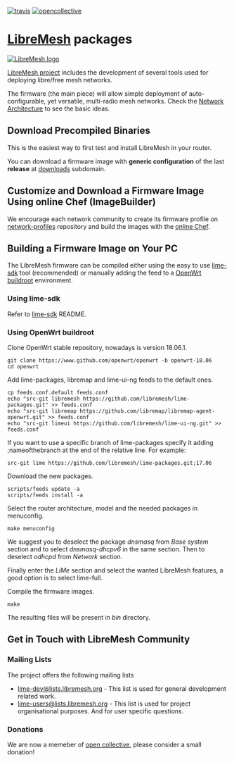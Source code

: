 [![travis](https://api.travis-ci.org/libremesh/lime-packages.svg?branch=develop)](https://travis-ci.org/libremesh/lime-packages)
[![opencollective](https://opencollective.com/lime-packages/tiers/backer/badge.svg?label=backer&color=brightgreen)](https://opencollective.com/lime-packages)

# [LibreMesh][5] packages

[![LibreMesh logo](https://raw.githubusercontent.com/libremesh/lime-web/master/logo/logo.png)](http://libremesh.org)

[LibreMesh project][5] includes the development of several tools used for deploying libre/free mesh networks.

The firmware (the main piece) will allow simple deployment of auto-configurable,
yet versatile, multi-radio mesh networks. Check the [Network Architecture][4] to
see the basic ideas.

## Download Precompiled Binaries

This is the easiest way to first test and install LibreMesh in your router.

You can download a firmware image with **generic configuration** of the last
**release** at [downloads][9] subdomain.

## Customize and Download a Firmware Image Using online Chef (ImageBuilder)

We encourage each network community to create its firmware profile on
[network-profiles][10] repository and build the images with the [online
Chef][11].

## Building a Firmware Image on Your PC

The LibreMesh firmware can be compiled either using the easy to use
[lime-sdk][2] tool (recommended) or manually adding the feed to a [OpenWrt
buildroot][1] environment.

### Using lime-sdk

Refer to [lime-sdk][2] README.

### Using OpenWrt buildroot

Clone OpenWrt stable repository, nowadays is version 18.06.1.

    git clone https://www.github.com/openwrt/openwrt -b openwrt-18.06
    cd openwrt

Add lime-packages, libremap and lime-ui-ng feeds to the default ones.

    cp feeds.conf.default feeds.conf
    echo "src-git libremesh https://github.com/libremesh/lime-packages.git" >> feeds.conf
    echo "src-git libremap https://github.com/libremap/libremap-agent-openwrt.git" >> feeds.conf
    echo "src-git limeui https://github.com/libremesh/lime-ui-ng.git" >> feeds.conf

If you want to use a specific branch of lime-packages specify it adding
;nameofthebranch at the end of the relative line. For example:

    src-git lime https://github.com/libremesh/lime-packages.git;17.06

Download the new packages.

    scripts/feeds update -a
    scripts/feeds install -a

Select the router architecture, model and the needed packages in menuconfig.

    make menuconfig

We suggest you to deselect the package _dnsmasq_ from _Base system_ section and
to select _dnsmasq-dhcpv6_ in the same section. Then to deselect _odhcpd_ from
_Network_ section.

Finally enter the _LiMe_ section and select the wanted LibreMesh features, a
good option is to select lime-full. 

Compile the firmware images.

    make

The resulting files will be present in _bin_ directory.


## Get in Touch with LibreMesh Community

### Mailing Lists

The project offers the following mailing lists

* [lime-dev@lists.libremesh.org][7] - This list is used for general development
  related work.
* [lime-users@lists.libremesh.org][8] - This list is used for project
  organisational purposes. And for user specific questions.
  
### Donations

We are now a memeber of [open collective](https://opencollective.com/lime-packages), please consider a small donation!

[1]: https://openwrt.org/docs/guide-developer/quickstart-build-images
[2]: https://github.com/libremesh/lime-sdk
[4]: http://libremesh.org/howitworks.html
[5]: http://libremesh.org/
[7]: https://lists.libremesh.org/mailman/listinfo/lime-dev
[8]: https://lists.libremesh.org/mailman/listinfo/lime-users
[9]: http://repo.libremesh.org/current/
[10]: https://github.com/libremesh/network-profiles/
[11]: https://chef.libremesh.org/
